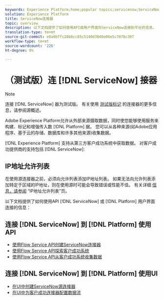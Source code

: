 ```yaml
---
keywords: Experience Platform;home;popular topics;servicenow;ServiceNow
solution: Experience Platform
title: ServiceNow连接器
topic: overview
description: 以下文档提供了如何使用API或用户界面将ServiceNow连接到平台的信息。
translation-type: tm+mt
source-git-commit: e0a0b7fc28b8cc85c5140d3840e06e5c7078c307
workflow-type: tm+mt
source-wordcount: '226'
ht-degree: 0%

---
```



# （测试版）连 [!DNL ServiceNow] 接器

>[!NOTE]
>
>连接 [!DNL ServiceNow] 器为测试版。 有关使用 [测试版标记](../../home.md#terms-and-conditions) 的连接器的更多信息，请参阅源概述。

Adobe Experience Platform允许从外部来源摄取数据，同时使您能够使用服务来构建、标记和增强传入数 [!DNL Platform] 据。 您可以从各种来源(如Adobe应用程序、基于云的存储、数据库和许多其他来源)收集数据。

[!DNL Experience Platform] 支持从第三方客户成功系统中获取数据。 对客户成功提供商的支持包括 [!DNL ServiceNow]:

## IP地址允许列表

在使用源连接器之前，必须向允许列表添加IP地址列表。 如果无法向允许列表添加特定于区域的IP地址，则在使用源时可能会导致错误或性能不佳。 有关详细 [信息，请参阅](../../ip-address-allow-list.md) “IP地址允许列表”页。

以下文档提供了如何使用API [!DNL ServiceNow] 或 [!DNL Platform] 用户界面连接的信息：

## 连接 [!DNL ServiceNow] 到 [!DNL Platform] 使用API

- [使用Flow Service API创建ServiceNow连接器](../../tutorials/api/create/customer-success/servicenow.md)
- [使用Flow Service API探索客户成功系统](../../tutorials/api/explore/customer-success.md)
- [使用Flow Service API从客户成功系统收集数据](../../tutorials/api/collect/customer-success.md)

## 连接 [!DNL ServiceNow] 到 [!DNL Platform] 使用UI

- [在UI中创建ServiceNow源连接器](../../tutorials/ui/create/customer-success/servicenow.md)
- [在UI中为客户成功连接器配置数据流](../../tutorials/ui/dataflow/customer-success.md)
